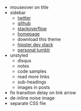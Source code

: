 * mouseover on title
* sidebar
	* [twitter](https://twitter.com/rfletcherew)
	* [github](https://github.com/robfletcher/)
	* [stackoverflow](http://stackoverflow.com/users/565049/pirate-rob)
	* [homepage](http://freeside.co/)
	* download this theme
	* [hipster dev stack](http://hipsterdevstack.tumblr.com/)
	* [personal tumblr](http://piraterob.tumblr.com/)
* unstyled
	* disqus
	* notes
	* code samples
	* read more links
	* sub-headings
	* images in posts
* fix transition delay on link arrow
* de-inline noise image
* separate CSS file
